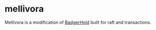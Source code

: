 # mellivora
Mellivora is a modification of [BadgerHold](https://github.com/timshannon/badgerhold) built for raft and transactions.

